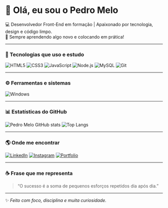 # 👋 Olá, eu sou o Pedro Melo  

💻 Desenvolvedor Front-End em formação | Apaixonado por tecnologia, design e código limpo.  
🚀 Sempre aprendendo algo novo e colocando em prática!  

---

### 🧠 Tecnologias que uso e estudo
![HTML5](https://img.shields.io/badge/HTML5-%23E34F26?style=for-the-badge&logo=html5&logoColor=white)
![CSS3](https://img.shields.io/badge/CSS3-%231572B6?style=for-the-badge&logo=css3&logoColor=white)
![JavaScript](https://img.shields.io/badge/JavaScript-%23F7DF1E?style=for-the-badge&logo=javascript&logoColor=black)
![Node.js](https://img.shields.io/badge/Node.js-%23339933?style=for-the-badge&logo=node.js&logoColor=white)
![MySQL](https://img.shields.io/badge/MySQL-%2300758F?style=for-the-badge&logo=mysql&logoColor=white)
![Git](https://img.shields.io/badge/GIT-%23E44C30?style=for-the-badge&logo=git&logoColor=white)

---

### ⚙️ Ferramentas e sistemas
![Windows](https://img.shields.io/badge/Windows-%230078D6?style=for-the-badge&logo=windows&logoColor=white)

---

### 📊 Estatísticas do GitHub
![Pedro Melo GitHub stats](https://github-readme-stats.vercel.app/api?username=pedromelo&show_icons=true&theme=tokyonight)
![Top Langs](https://github-readme-stats.vercel.app/api/top-langs/?username=pedromelo&layout=compact&theme=tokyonight)

---

### 🌎 Onde me encontrar
[![LinkedIn](https://img.shields.io/badge/LinkedIn-%230A66C2?style=for-the-badge&logo=linkedin&logoColor=white)](https://www.linkedin.com/in/jo%C3%A3o-pedro-de-melo-carvalho-2b5194264/)
[![Instagram](https://img.shields.io/badge/Instagram-%23E4405F?style=for-the-badge&logo=instagram&logoColor=white)](https://www.instagram.com/pedromeloo11/)
[![Portfolio](https://img.shields.io/badge/Portfolio-%23000000?style=for-the-badge&logo=About.me&logoColor=white)](https://easy-war.surge.sh/)

---

### ☕ Frase que me representa
> “O sucesso é a soma de pequenos esforços repetidos dia após dia.”  

---

✨ _Feito com foco, disciplina e muita curiosidade._
